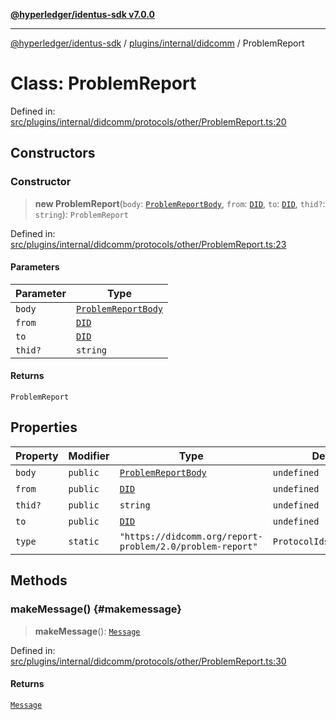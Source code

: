 [**@hyperledger/identus-sdk v7.0.0**](../../../../README.md)

***

[@hyperledger/identus-sdk](../../../../README.md) / [plugins/internal/didcomm](../README.md) / ProblemReport

# Class: ProblemReport

Defined in: [src/plugins/internal/didcomm/protocols/other/ProblemReport.ts:20](https://github.com/hyperledger/identus-edge-agent-sdk-ts/blob/96423ee84b124a31ce63036d9d623d1cb73a13c2/src/plugins/internal/didcomm/protocols/other/ProblemReport.ts#L20)

## Constructors

### Constructor

> **new ProblemReport**(`body`: [`ProblemReportBody`](../interfaces/ProblemReportBody.md), `from`: [`DID`](../../../../overview/namespaces/Domain/classes/DID.md), `to`: [`DID`](../../../../overview/namespaces/Domain/classes/DID.md), `thid?`: `string`): `ProblemReport`

Defined in: [src/plugins/internal/didcomm/protocols/other/ProblemReport.ts:23](https://github.com/hyperledger/identus-edge-agent-sdk-ts/blob/96423ee84b124a31ce63036d9d623d1cb73a13c2/src/plugins/internal/didcomm/protocols/other/ProblemReport.ts#L23)

#### Parameters

| Parameter | Type |
| ------ | ------ |
| `body` | [`ProblemReportBody`](../interfaces/ProblemReportBody.md) |
| `from` | [`DID`](../../../../overview/namespaces/Domain/classes/DID.md) |
| `to` | [`DID`](../../../../overview/namespaces/Domain/classes/DID.md) |
| `thid?` | `string` |

#### Returns

`ProblemReport`

## Properties

| Property | Modifier | Type | Default value | Defined in |
| ------ | ------ | ------ | ------ | ------ |
| <a id="body"></a> `body` | `public` | [`ProblemReportBody`](../interfaces/ProblemReportBody.md) | `undefined` | [src/plugins/internal/didcomm/protocols/other/ProblemReport.ts:24](https://github.com/hyperledger/identus-edge-agent-sdk-ts/blob/96423ee84b124a31ce63036d9d623d1cb73a13c2/src/plugins/internal/didcomm/protocols/other/ProblemReport.ts#L24) |
| <a id="from"></a> `from` | `public` | [`DID`](../../../../overview/namespaces/Domain/classes/DID.md) | `undefined` | [src/plugins/internal/didcomm/protocols/other/ProblemReport.ts:25](https://github.com/hyperledger/identus-edge-agent-sdk-ts/blob/96423ee84b124a31ce63036d9d623d1cb73a13c2/src/plugins/internal/didcomm/protocols/other/ProblemReport.ts#L25) |
| <a id="thid"></a> `thid?` | `public` | `string` | `undefined` | [src/plugins/internal/didcomm/protocols/other/ProblemReport.ts:27](https://github.com/hyperledger/identus-edge-agent-sdk-ts/blob/96423ee84b124a31ce63036d9d623d1cb73a13c2/src/plugins/internal/didcomm/protocols/other/ProblemReport.ts#L27) |
| <a id="to"></a> `to` | `public` | [`DID`](../../../../overview/namespaces/Domain/classes/DID.md) | `undefined` | [src/plugins/internal/didcomm/protocols/other/ProblemReport.ts:26](https://github.com/hyperledger/identus-edge-agent-sdk-ts/blob/96423ee84b124a31ce63036d9d623d1cb73a13c2/src/plugins/internal/didcomm/protocols/other/ProblemReport.ts#L26) |
| <a id="type"></a> `type` | `static` | `"https://didcomm.org/report-problem/2.0/problem-report"` | `ProtocolIds.ProblemReporting` | [src/plugins/internal/didcomm/protocols/other/ProblemReport.ts:21](https://github.com/hyperledger/identus-edge-agent-sdk-ts/blob/96423ee84b124a31ce63036d9d623d1cb73a13c2/src/plugins/internal/didcomm/protocols/other/ProblemReport.ts#L21) |

## Methods

### makeMessage() {#makemessage}

> **makeMessage**(): [`Message`](../../../../overview/namespaces/Domain/classes/Message.md)

Defined in: [src/plugins/internal/didcomm/protocols/other/ProblemReport.ts:30](https://github.com/hyperledger/identus-edge-agent-sdk-ts/blob/96423ee84b124a31ce63036d9d623d1cb73a13c2/src/plugins/internal/didcomm/protocols/other/ProblemReport.ts#L30)

#### Returns

[`Message`](../../../../overview/namespaces/Domain/classes/Message.md)
